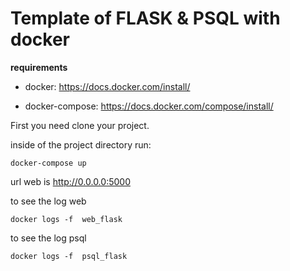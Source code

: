 # Template of FLASK & PSQL with docker

**requirements**

- docker: https://docs.docker.com/install/

- docker-compose: https://docs.docker.com/compose/install/

First you need clone your project.

inside of the project directory run:

`docker-compose up`


url web is http://0.0.0.0:5000

to see the log web

`docker logs -f  web_flask`

to see the log psql

`docker logs -f  psql_flask`
